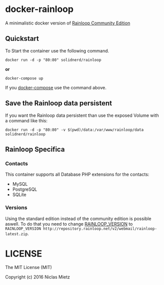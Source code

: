 # docker-rainloop

A minimalistic docker version of [Rainloop Community Edition](http://www.rainloop.net/)

## Quickstart

To Start the container use the following command.

```
docker run -d -p "80:80" solidnerd/rainloop
```

**or**

```
docker-compose up
```

If you [docker-compose](https://github.com/docker/compose) use the command above.

## Save the Rainloop data persistent
If you want the Rainloop data persistent than use the exposed Volume with a command like this:
```
docker run -d -p "80:80" -v $(pwd)/data:/var/www/rainloop/data solidnerd/rainloop
```

## Rainloop Specifica

### Contacts
This container supports all Database PHP extensions for the contacts:
- MySQL
- PostgreSQL
- SQLite

### Versions
Using the standard edition instead of the community edition is possible aswell. To do that you need to change [RAINLOOP_VERSION](https://github.com/SolidNerd/docker-rainloop/blob/master/Dockerfile#L5) to `RAINLOOP_VERSION http://repository.rainloop.net/v2/webmail/rainloop-latest.zip`.


# LICENSE
The MIT License (MIT)

Copyright (c) 2016 Niclas Mietz
